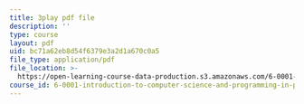 ```yaml
---
title: 3play pdf file
description: ''
type: course
layout: pdf
uid: bc71a62eb8d54f6379e3a2d1a670c0a5
file_type: application/pdf
file_location: >-
  https://open-learning-course-data-production.s3.amazonaws.com/6-0001-introduction-to-computer-science-and-programming-in-python-fall-2016/bc71a62eb8d54f6379e3a2d1a670c0a5_Y6J8I056Ffw.pdf
course_id: 6-0001-introduction-to-computer-science-and-programming-in-python-fall-2016
---
```

